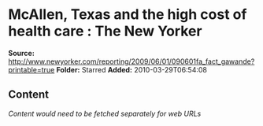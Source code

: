 # McAllen, Texas and the high cost of health care : The New Yorker

**Source:** http://www.newyorker.com/reporting/2009/06/01/090601fa_fact_gawande?printable=true
**Folder:** Starred
**Added:** 2010-03-29T06:54:08




## Content
*Content would need to be fetched separately for web URLs*
